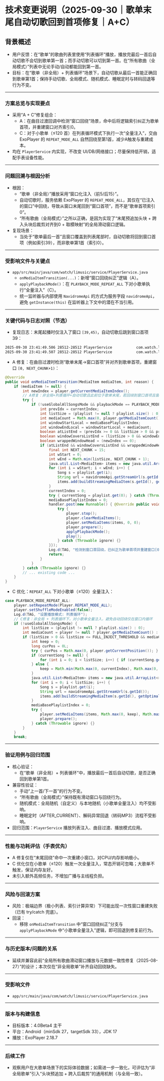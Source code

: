 # 技术变更说明（2025-09-30｜歌单末尾自动切歌回到首项修复｜A+C）


## 背景概述
- 用户反馈：在“歌单”的歌曲列表里使用“列表循环”播放，播放完最后一首后自动切歌不会切到歌单第一首；而手动切歌可以切到第一首。在“所有歌曲（全局模式）”列表中无论手动/自动都能回到第一首。
- 目标：在“歌单（非全局）+ 列表循环”场景下，自动切歌从最后一首能正确回到歌单第1首；保持手动切歌、全局模式、随机模式、睡眠定时与转码回退等行为不变。

---

### 方案总览与实现要点
- 采用“A + C”修复组合：
  - A：在曲目过渡回调中检测“窗口回绕”场景，命中后将逻辑索引纠正为歌单首项，并重建窗口对齐索引0。
  - C：对于小歌单（≤120 首）在列表循环模式下执行一次“全量注入”，交由 ExoPlayer 的 `REPEAT_MODE_ALL` 自然回绕至第1首，减少A触发与重建成本。
- 均在 `PlayerService` 内实现，不改变 UI/DB/网络接口；尽量保持低开销，适配手表设备性能。

---

### 问题回溯与根因分析
- 根因：
  - “歌单（非全局）”播放采用“窗口化注入（前5/后15）”。
  - 自动切歌时，服务依赖 ExoPlayer 的 `REPEAT_MODE_ALL`，其仅在“已注入的窗口”中回绕，导致从窗口末尾回到“窗口首项”，而不是“歌单首项索引0”。
  - “所有歌曲（全局模式）”之所以正确，是因为实现了“末尾预追加头块 + 跨入头块后裁剪对齐到0 + 取模映射”的全局滑动窗口逻辑。
- 复现场景：
  - 当处于“歌单最后一首”且窗口覆盖到列表尾部时，自动切歌将回到窗口首项（例如索引39），而非歌单第1首（索引0）。

---

### 受影响文件与关键点
- `app/src/main/java/com/watch/limusic/service/PlayerService.java`
  - `onMediaItemTransition(...)`：新增“窗口回绕纠正”逻辑（A）。
  - `applyPlaybackMode()`：在 `PLAYBACK_MODE_REPEAT_ALL` 下对小歌单执行“全量注入”（C）。
  - 统一监听器与内部使用 `NavidromeApi` 的方式为服务字段 `navidromeApi`，避免 `getInstance(this)` 在监听器上下文中的潜在不当引用。

---

### 关键代码与日志对照（节选）
- 复现日志：末尾起播时仅注入了窗口 `[39,45)`，自动切歌后跳到窗口首项 39：
```75:76:log.txt
2025-09-30 23:41:49.506 28512-28512 PlayerService           com.watch.limusic                    D  切换到歌曲: 悠哉日常~悠哉~悠哉, 索引: 39
2025-09-30 23:41:49.507 28512-28512 PlayerService           com.watch.limusic                    D  原因: 自动切换到下一首
```
- A 修复：在曲目过渡时检测“歌单末尾→窗口首项”并对齐到歌单首项，重建窗口 `[0, NEXT_CHUNK+1)`：
```420:467:app/src/main/java/com/watch/limusic/service/PlayerService.java
@Override
public void onMediaItemTransition(MediaItem mediaItem, int reason) {
    if (mediaItem != null) {
        int newIndex = player.getCurrentMediaItemIndex();
        // A修复：非全局+列表循环+自动切歌且此前位于歌单末尾，若回绕到窗口首项且窗口覆盖到歌单尾，则纠正为歌单首项
        try {
            if (!useGlobalAllSongsMode && playbackMode == PLAYBACK_MODE_REPEAT_ALL && reason == Player.MEDIA_ITEM_TRANSITION_REASON_AUTO && sleepType != SleepType.AFTER_CURRENT) {
                int prevIdx = currentIndex;
                int listSize = (playlist != null ? playlist.size() : 0);
                int mediaCount = Math.max(0, player.getMediaItemCount());
                int windowStartLocal = mediaBasePlaylistIndex;
                int windowEndLocal = windowStartLocal + mediaCount;
                boolean atListEnd = (prevIdx >= 0 && listSize > 0 && prevIdx == listSize - 1);
                boolean windowCoversListEnd = (listSize > 0 && windowEndLocal >= listSize);
                boolean wrappedWindowHead = (newIndex == 0);
                if (atListEnd && windowCoversListEnd && wrappedWindowHead && windowStartLocal != 0) {
                    final int NEXT_CHUNK = 15;
                    int wStart = 0;
                    int wEnd = Math.min(listSize, NEXT_CHUNK + 1);
                    java.util.List<MediaItem> items = new java.util.ArrayList<>();
                    for (int i = wStart; i < wEnd; i++) {
                        Song s = playlist.get(i);
                        String url = navidromeApi.getStreamUrl(s.getId());
                        items.add(buildStreamingMediaItem(s.getId(), getOptimalPlayUrl(s, url)));
                    }
                    currentIndex = 0;
                    try { currentSong = playlist.get(0); } catch (Throwable ignore) {}
                    mediaBasePlaylistIndex = 0;
                    handler.post(new Runnable() { @Override public void run() {
                        try {
                            player.stop();
                            player.clearMediaItems();
                            player.setMediaItems(items, 0, 0);
                            player.prepare();
                            applyPlaybackMode();
                            play();
                        } catch (Throwable ignore) {}
                    }});
                    Log.d(TAG, "检测到窗口首回绕，已纠正为歌单首项并重建窗口[0," + wEnd + ")");
                    return;
                }
            }
        } catch (Throwable ignore) {}
        // ... existing code ...
    }
}
```
- C 优化：`REPEAT_ALL` 下对小歌单（≤120）全量注入：
```1363:1392:app/src/main/java/com/watch/limusic/service/PlayerService.java
case PLAYBACK_MODE_REPEAT_ALL:
    player.setRepeatMode(Player.REPEAT_MODE_ALL);
    player.setShuffleModeEnabled(false);
    Log.d(TAG, "设置播放模式: 列表循环");
    // C修复：非全局 + 列表循环下，对小歌单全量注入，避免自动回绕仅在窗口内循环
    if (!useGlobalAllSongsMode) {
        int listSize = (playlist != null ? playlist.size() : 0);
        int mediaCount = player != null ? player.getMediaItemCount() : 0;
        if (listSize > 0 && listSize <= FULL_INJECT_THRESHOLD && mediaCount != listSize) {
            int keep = 0;
            long curPos = 0L;
            try { curPos = Math.max(0, player.getCurrentPosition()); } catch (Throwable ignore) {}
            if (currentSong != null) {
                for (int i = 0; i < listSize; i++) { if (currentSong.getId().equals(playlist.get(i).getId())) { keep = i; break; } }
            } else {
                keep = Math.min(Math.max(0, currentIndex), Math.max(0, listSize - 1));
            }
            java.util.List<MediaItem> items = new java.util.ArrayList<>(listSize);
            for (int i = 0; i < listSize; i++) {
                Song s = playlist.get(i);
                String url = navidromeApi.getStreamUrl(s.getId());
                items.add(buildStreamingMediaItem(s.getId(), getOptimalPlayUrl(s, url)));
            }
            mediaBasePlaylistIndex = 0;
            try {
                player.setMediaItems(items, Math.max(0, keep), Math.max(0, curPos));
                player.prepare();
            } catch (Throwable ignore) {}
        }
    }
    break;
```

---

### 验证用例与回归范围
- 核心验证：
  - 在“歌单（非全局）+ 列表循环”中，播放最后一首后自动切歌，是否正确回到歌单第1首。
- 兼容性验证：
  - 手动“上一首/下一首”的行为不变。
  - “所有歌曲（全局模式）”保持既有滑动窗口与回绕行为。
  - 随机模式：全局随机（自定义）与本地随机（小歌单全量注入）均不受影响。
  - 睡眠定时（AFTER_CURRENT）、解码异常回退（转码MP3）流程不受影响。
- 回归范围：`PlayerService` 播放列表注入、曲目过渡、播放模式应用。

---

### 性能与功耗评估（手表优先）
- A 修复仅在“末尾回绕”命中一次重建小窗口，对CPU/内存影响极小。
- C 优化仅在小歌单（≤120）触发一次全量注入，常态开销可忽略；大歌单不触发，保证内存友好。
- 未引入额外高频任务，不增加广播与主线程负担。

---

### 风险与回滚方案
- 风险：极端边界（极小列表、索引计算异常）下可能出现一次性窗口重建失败（已有 try/catch 兜底）。
- 回滚：
  - 移除 `onMediaItemTransition` 中“窗口回绕纠正”分支与 `applyPlaybackMode` 中“小歌单全量注入”逻辑，即可回退到修复前行为。

---

### 与历史版本/问题的关系
- 延续并兼容此前“全局所有歌曲滑动窗口播放与元数据一致性修复（2025-08-27）”的设计；本次仅在“非全局歌单”补齐自动回绕缺失。

---

### 受影响文件
- `app/src/main/java/com/watch/limusic/service/PlayerService.java`

---

### 版本与构建信息
- 目标版本：4.0Beta4 主干
- 平台：Android（minSdk 27，targetSdk 33），JDK 17
- 播放：ExoPlayer 2.18.7

---

### 后续工作
- 观察用户在大歌单场景下的实际体验数据；如需进一步一致化，可评估为“非全局歌单”引入“头块预追加 + 跨入后裁剪”的通用机制（与全局一致）。 